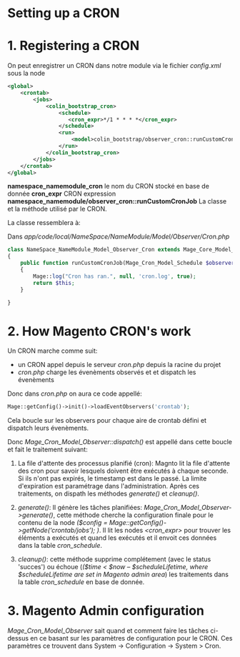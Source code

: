 # Setting up a CRON


# 1. Registering a CRON

On peut enregistrer un CRON dans notre module via le fichier *config.xml* sous la node <global>

```xml
<global>
    <crontab>
        <jobs>
            <colin_bootstrap_cron>
                <schedule>
                   <cron_expr>*/1 * * * *</cron_expr>
                </schedule>
                <run>
                    <model>colin_bootstrap/observer_cron::runCustomCronJob</model>
                </run>
            </colin_bootstrap_cron>
        </jobs>
    </crontab>
</global>
```

**namespace_namemodule_cron** le nom du CRON stocké en base de donnée
**cron_expr** CRON expression
**namespace_namemodule/observer_cron::runCustomCronJob** La classe et la méthode utilisé par le CRON.

La classe ressemblera à:

Dans *app/code/local/NameSpace/NameModule/Model/Observer/Cron.php*

```php
class NameSpace_NameModule_Model_Observer_Cron extends Mage_Core_Model_Abstract
{
    public function runCustomCronJob(Mage_Cron_Model_Schedule $observer)
    {
        Mage::log("Cron has ran.", null, 'cron.log', true);
        return $this;
    }

}
```


# 2. How Magento CRON's work

Un CRON marche comme suit:
* un CRON appel depuis le serveur *cron.php* depuis la racine du projet
* *cron.php* charge les évenèments observés et et dispatch les évenèments

Donc dans *cron.php* on aura ce code appellé:

```php
Mage::getConfig()->init()->loadEventObservers('crontab');
```
Cela boucle sur les observers pour chaque aire de crontab défini et dispatch leurs évenèments.

Donc *Mage_Cron_Model_Observer::dispatch()* est appellé dans cette boucle et fait le traitement suivant:

1. La file d'attente des processus planifié (cron): Magnto lit la file d'attente des cron pour savoir lesquels doivent être exécutés à chaque seconde. Si ils n'ont pas expirés, le timestamp est dans le passé. La limite d'expiration est paramétrage dans l'administration. Après ces traitements, on dispath les méthodes *generate()* et *cleanup()*.

2. *generate()*: Il génère les tâches planifiées: *Mage_Cron_Model_Observer->generate()*, cette méthode cherche la configuration finale pour le contenu de la node *<crontab>* *($config = Mage::getConfig()->getNode(‘crontab/jobs’); )*. Il lit les nodes *<schedule><cron_expr>* pour trouver les éléments a exécutés et quand les exécutés et il envoit ces données dans la table *cron_schedule*.

3. *cleanup()*: cette méthode supprime complétement (avec le status 'succes') ou échoue (*($time < $now – $scheduleLifetime, where $scheduleLifetime are set in Magento admin area*) les traitements dans la table *cron_schedule* en base de donnée.


# 3. Magento Admin configuration

*Mage_Cron_Model_Observer* sait quand et comment faire les tâches ci-dessus en ce basant sur les paramètres de configuration pour le CRON. Ces paramètres ce trouvent dans System -> Configuration -> System > Cron.

